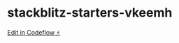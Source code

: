 # stackblitz-starters-vkeemh

[Edit in Codeflow ⚡️](https://stackblitz.com/~/github.com/Zghar/stackblitz-starters-vkeemh)